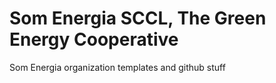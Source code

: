 # Som Energia SCCL, The Green Energy Cooperative

Som Energia organization templates and github stuff
